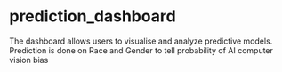 # prediction_dashboard
The dashboard allows users to visualise and analyze predictive models.
Prediction is done on Race and Gender to tell probability of AI computer vision bias
